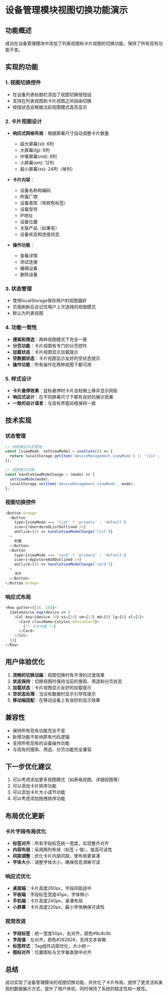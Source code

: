 # 设备管理模块视图切换功能演示

## 功能概述

成功在设备管理模块中添加了列表视图和卡片视图的切换功能，保持了所有现有功能不变。

## 实现的功能

### 1. 视图切换控件
- 在设备列表标题栏添加了视图切换按钮组
- 支持在列表视图和卡片视图之间自由切换
- 按钮状态会根据当前视图模式高亮显示

### 2. 卡片视图设计
- **响应式网格布局**：根据屏幕尺寸自动调整卡片数量
  - 超大屏幕(xl): 6列
  - 大屏幕(lg): 6列  
  - 中等屏幕(md): 8列
  - 小屏幕(sm): 12列
  - 超小屏幕(xs): 24列（单列）

- **卡片内容**：
  - 设备名称和编码
  - 所属厂商
  - 设备类型（带颜色标签）
  - 设备型号
  - IP地址
  - 设备位置
  - 关联产品（如果有）
  - 设备状态和连接状态

- **操作功能**：
  - 查看详情
  - 测试连接
  - 编辑设备
  - 删除设备

### 3. 状态管理
- 使用localStorage保存用户的视图偏好
- 页面刷新后会记住用户上次选择的视图模式
- 默认为列表视图

### 4. 功能一致性
- **搜索和筛选**：两种视图模式下完全一致
- **分页功能**：卡片视图有专门的分页控件
- **加载状态**：卡片视图显示加载提示
- **空数据状态**：卡片视图显示友好的空状态提示
- **操作功能**：所有操作在两种视图下都可用

### 5. 样式设计
- **卡片悬停效果**：鼠标悬停时卡片会轻微上移并显示阴影
- **响应式设计**：在不同屏幕尺寸下都有良好的展示效果
- **一致的设计语言**：与现有界面风格保持一致

## 技术实现

### 状态管理
```javascript
// 视图模式状态管理
const [viewMode, setViewMode] = useState(() => {
  return localStorage.getItem('deviceManagement_viewMode') || 'list';
});

// 视图模式切换
const handleViewModeChange = (mode) => {
  setViewMode(mode);
  localStorage.setItem('deviceManagement_viewMode', mode);
};
```

### 视图切换控件
```javascript
<Button.Group>
  <Button
    type={viewMode === 'list' ? 'primary' : 'default'}
    icon={<UnorderedListOutlined />}
    onClick={() => handleViewModeChange('list')}
  >
    列表
  </Button>
  <Button
    type={viewMode === 'card' ? 'primary' : 'default'}
    icon={<AppstoreAddOutlined />}
    onClick={() => handleViewModeChange('card')}
  >
    卡片
  </Button>
</Button.Group>
```

### 响应式布局
```javascript
<Row gutter={[16, 16]}>
  {dataSource.map(device => (
    <Col key={device.id} xs={24} sm={12} md={8} lg={6} xl={6}>
      <Card className={styles.deviceCard}>
        {/* 卡片内容 */}
      </Card>
    </Col>
  ))}
</Row>
```

## 用户体验优化

1. **流畅的切换动画**：视图切换时有平滑的过渡效果
2. **状态保持**：切换视图时保持当前的搜索、筛选和分页状态
3. **加载状态**：卡片视图显示友好的加载提示
4. **空状态处理**：当没有数据时显示引导性提示
5. **移动端适配**：在移动设备上有良好的显示效果

## 兼容性

- 保持所有现有功能完全不变
- 新增功能不影响原有代码逻辑
- 支持所有现有的设备操作功能
- 与现有的搜索、筛选、分页功能完全兼容

## 下一步优化建议

1. 可以考虑添加更多视图模式（如表格视图、详细视图等）
2. 可以添加卡片排序功能
3. 可以添加卡片大小调节功能
4. 可以考虑添加拖拽排序功能

## 布局优化更新

### 卡片字段布局优化
- **标签对齐**：所有字段标签统一宽度，实现整齐对齐
- **内容布局**：采用两列布局（标签 + 值），提高可读性
- **间距调整**：优化卡片内部间距，使布局更紧凑
- **字体大小**：调整字体大小，确保信息清晰可读

### 响应式优化
- **桌面端**：卡片高度260px，字段间距适中
- **平板端**：字段标签宽度45px，字体稍小
- **手机端**：卡片高度240px，紧凑布局
- **小屏幕**：卡片高度220px，最小字体确保可读性

### 视觉改进
- **字段标签**：统一宽度50px，右对齐，颜色#8c8c8c
- **字段值**：左对齐，颜色#262626，支持文本省略
- **标签样式**：Tag组件边距优化，大小统一
- **图标对齐**：位置图标与文字垂直居中对齐

## 总结

成功实现了设备管理模块的视图切换功能，并优化了卡片布局，提供了更灵活和美观的数据展示方式，提升了用户体验，同时保持了系统的稳定性和一致性。
